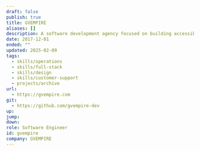 ```yaml
---
draft: false
publish: true
title: GVEMPIRE
aliases: []
description: A software development agency focused on building accessible and performant web-apps and ecommerce sites.
date: 2017-12-01
ended: ""
updated: 2025-02-09
tags:
  - skills/operations
  - skills/full-stack
  - skills/design
  - skills/customer-support
  - projects/archive
url:
  - https://gvempire.com
git:
  - https://github.com/gvempire-dev
up: 
jump: 
down: 
role: Software Engineer
id: gvempire
company: GVEMPIRE
---
```

